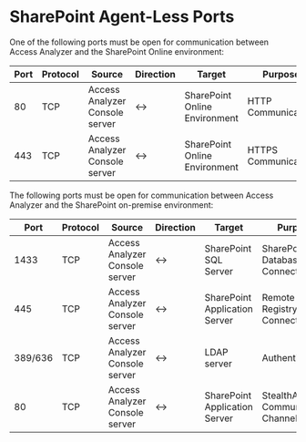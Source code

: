 # SharePoint Agent-Less Ports

One of the following ports must be open for communication between Access Analyzer and the SharePoint
Online environment:

| Port | Protocol | Source                         | Direction | Target                        | Purpose             |
| ---- | -------- | ------------------------------ | --------- | ----------------------------- | ------------------- |
| 80   | TCP      | Access Analyzer Console server | ↔        | SharePoint Online Environment | HTTP Communication  |
| 443  | TCP      | Access Analyzer Console server | ↔        | SharePoint Online Environment | HTTPS Communication |

The following ports must be open for communication between Access Analyzer and the SharePoint
on-premise environment:

| Port    | Protocol | Source                         | Direction | Target                        | Purpose                            |
| ------- | -------- | ------------------------------ | --------- | ----------------------------- | ---------------------------------- |
| 1433    | TCP      | Access Analyzer Console server | ↔        | SharePoint SQL Server         | SharePoint SQL Database Connection |
| 445     | TCP      | Access Analyzer Console server | ↔        | SharePoint Application Server | Remote Registry Connection         |
| 389/636 | TCP      | Access Analyzer Console server | ↔        | LDAP server                   | Authentication                     |
| 80      | TCP      | Access Analyzer Console server | ↔        | SharePoint Application Server | StealthAUDIT Communication Channel |
